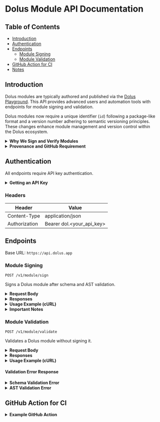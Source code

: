 # Dolus Module API Documentation

## Table of Contents

- [Introduction](#introduction)
- [Authentication](#authentication)
- [Endpoints](#endpoints)
  - [Module Signing](#module-signing)
  - [Module Validation](#module-validation)
- [GitHub Action for CI](#github-action-for-ci)
- [Notes](#notes)

## Introduction

Dolus modules are typically authored and published via the [Dolus Playground](https://play.dolus.app). This API provides advanced users and automation tools with endpoints for module signing and validation.

Dolus modules now require a unique identifier (`id`) following a package-like format and a version number adhering to semantic versioning principles. These changes enhance module management and version control within the Dolus ecosystem.

<details>
<summary><strong>Why We Sign and Verify Modules</strong></summary>

Module signing ensures:
1. **Authenticity**: Confirm trusted sources
2. **Integrity**: Detect tampering
3. **Non-repudiation**: Authors can't deny creation

</details>

<details>
<summary><strong>Provenance and GitHub Requirement</strong></summary>

We require users to link their GitHub account and use a public GitHub email for module authorship. This establishes a clear chain of provenance, enhancing trust and accountability in the Dolus community.

</details>

## Authentication

All endpoints require API key authentication.

<details>
<summary><strong>Getting an API Key</strong></summary>

1. Visit [https://my.dolus.app](https://my.dolus.app)
2. Sign in and link your GitHub account
3. Navigate to the API Keys section
4. Generate a new API key

**Keep your API key secure and do not share it publicly.**

</details>

### Headers

| Header          | Value                       |
|-----------------|---------------------------- |
| Content-Type    | application/json            |
| Authorization   | Bearer dol.<your_api_key>   |

## Endpoints

Base URL: `https://api.dolus.app`

### Module Signing

`POST /v1/module/sign`

Signs a Dolus module after schema and AST validation.

<details>
<summary><strong>Request Body</strong></summary>

JSON object representing the Dolus module, following the Dolus module schema. Key requirements include:

- `id`: Must follow a package-like format (e.g., `@scope/module-name` or `module-name`)
- `version`: Must be included and follow semantic versioning (e.g., `1.0.0`)
- `name`: The name of the module (non-empty string)
- `description`: A description of the module's purpose (non-empty string)
- `actions`: An array of actions to be performed by the module (at least one action required)

Note: The `author` field will be automatically populated based on the authenticated user's GitHub information.

</details>

<details>
<summary><strong>Responses</strong></summary>

| Status | Description           | Body                                              |
|--------|-----------------------|---------------------------------------------------|
| 200    | Successful Signing    | `{ "error": false, "message": "Module signed successfully", "id": "<module_id>", "version": "<module_version>", "module": "<base64_encoded_module>" }` |
| 422    | Validation Error      | See [Validation Error Response](#validation-error-response) |
| 400    | Other Errors          | `{ "error": true, "message": "Error description" }` |
| 500    | Database Error        | `{ "error": true, "message": "An internal database error occurred. Please try again later." }` |

</details>

<details>
<summary><strong>Usage Example (cURL)</strong></summary>

```sh
curl -X POST https://api.dolus.app/v1/module/sign \
  -H "Authorization: Bearer dol.your_api_key_here" \
  -H "Content-Type: application/json" \
  -d '{
    "id": "@example-org/demo-module",
    "version": "1.0.0",
    "name": "Example Module",
    "description": "This is an example module",
    "actions": [
      {
        "name": "create-directory",
        "path": "%AppData%\\example\\"
      }
    ]
  }'
```

</details>

<details>
<summary><strong>Important Notes</strong></summary>

1. The `id` field must be unique or owned by the authenticated user.
2. The `version` must be greater than any previously published version for that module ID.
3. Certain scopes (e.g., `@example`, `@official`, `@andrew`, `@example-org`) are reserved and cannot be used.
4. The `author` field will be automatically populated based on the authenticated user's GitHub information.
5. The maximum payload size is limited. Ensure your module doesn't exceed this limit.
6. The response includes a `module` field containing the base64-encoded signed module data.

</details>


### Module Validation

`POST /v1/module/validate`

Validates a Dolus module without signing it.

<details>
<summary><strong>Request Body</strong></summary>

JSON object representing the Dolus module, following the Dolus module schema. Key requirements include:

- `id`: Must follow a package-like format (e.g., `@scope/module-name` or `module-name`)
- `version`: Must be included and follow semantic versioning (e.g., `1.0.0`)
- `name`: The name of the module (non-empty string)
- `description`: A description of the module's purpose (non-empty string)
- `author`: Information about the module's author (will be validated but not used in the actual signing process)
- `actions`: An array of actions to be performed by the module (at least one action required)

</details>

<details>
<summary><strong>Responses</strong></summary>

| Status | Description           | Body                                              |
|--------|-----------------------|---------------------------------------------------|
| 204    | Successful Validation | Empty                                             |
| 422    | Validation Error      | See [Validation Error Response](#validation-error-response) |
| 400    | Other Errors          | `{ "error": true, "message": "Error description" }` |

</details>

<details>
<summary><strong>Usage Example (cURL)</strong></summary>

```sh
curl -X POST https://api.dolus.app/v1/module/validate \
  -H "Authorization: Bearer dol.your_api_key_here" \
  -H "Content-Type: application/json" \
  -d '{
    "id": "@example-org/demo-module",
    "version": "1.0.0",
    "name": "Example Module",
    "description": "This is an example module",
    "author": {
      "name": "John Doe",
      "email": "john.doe@example.com",
      "github": "https://github.com/johndoe"
    },
    "actions": [
      {
        "name": "create-directory",
        "path": "%AppData%\\example\\"
      }
    ]
  }'
```

</details>

#### Validation Error Response

<details>
<summary><strong>Schema Validation Error</strong></summary>

```json
{
  "error": true,
  "message": "Invalid module payload: Schema validation failed",
  "schemaErrors": [
    {
      "instancePath": "/id",
      "schemaPath": "#/properties/id/pattern",
      "keyword": "pattern",
      "params": {
        "pattern": "^(?:@(?:[a-z0-9-*~][a-z0-9-*._~]*)?/)?[a-z0-9-~][a-z0-9-._~]*$"
      },
      "message": "must match pattern \"^(?:@(?:[a-z0-9-*~][a-z0-9-*._~]*)?/)?[a-z0-9-~][a-z0-9-._~]*$\""
    },
    {
      "instancePath": "/version",
      "schemaPath": "#/properties/version/pattern",
      "keyword": "pattern",
      "params": {
        "pattern": "^(0|[1-9]\\d*)\\.(0|[1-9]\\d*)\\.(0|[1-9]\\d*)(?:-((?:0|[1-9]\\d*|\\d*[a-zA-Z-][0-9a-zA-Z-]*)(?:\\.(?:0|[1-9]\\d*|\\d*[a-zA-Z-][0-9a-zA-Z-]*))*))?(?:\\+([0-9a-zA-Z-]+(?:\\.[0-9a-zA-Z-]+)*))?$"
      },
      "message": "must match pattern \"^(0|[1-9]\\d*)\\.(0|[1-9]\\d*)\\.(0|[1-9]\\d*)(?:-((?:0|[1-9]\\d*|\\d*[a-zA-Z-][0-9a-zA-Z-]*)(?:\\.(?:0|[1-9]\\d*|\\d*[a-zA-Z-][0-9a-zA-Z-]*))*))?(?:\\+([0-9a-zA-Z-]+(?:\\.[0-9a-zA-Z-]+)*))?$\""
    }
  ]
}
```

</details>

<details>
<summary><strong>AST Validation Error</strong></summary>

```json
{
  "error": true,
  "message": "Invalid module payload: AST validation failed",
  "astErrors": [
    {
      "severity": 8,
      "message": "Invalid action type",
      "startLineNumber": 10,
      "startColumn": 5,
      "endLineNumber": 10,
      "endColumn": 20
    }
  ]
}
```

| Severity | Meaning |
|----------|---------|
| 1        | Hint    |
| 2        | Info    |
| 4        | Warning |
| 8        | Error   |

</details>

## GitHub Action for CI

<details>
<summary><strong>Example GitHub Action</strong></summary>

```yaml
name: Sign and Release Dolus Module

on:
  push:
    tags:
      - 'v*'

jobs:
  sign-and-release:
    runs-on: ubuntu-latest
    permissions:
      contents: write
    steps:
      - uses: actions/checkout@v3

      - name: Sign Dolus Module
        id: sign_module
        run: |
          RESPONSE=$(curl -s -w "%{http_code}" -X POST https://api.dolus.app/v1/module/sign \
            -H "Content-Type: application/json" \
            -H "Authorization: Bearer ${{ secrets.DOLUS_API_KEY }}" \
            -d @module.json)
          HTTP_STATUS=$(echo $RESPONSE | tail -n1)
          BODY=$(echo $RESPONSE | sed '$ d')
          
          if [ $HTTP_STATUS -ne 200 ]; then
            echo "Error: API request failed with status $HTTP_STATUS"
            echo "Response body: $BODY"
            exit 1
          fi
          
          if ! echo "$BODY" | jq -e '.error == false' > /dev/null; then
            echo "Error: API request failed"
            echo "Response body: $BODY"
            exit 1
          fi
          
          ID=$(echo "$BODY" | jq -r .id)
          VERSION=$(echo "$BODY" | jq -r .version)
          echo "$BODY" | jq -r .module | base64 --decode > "${ID}-${VERSION}.dlsm"

      - name: Release
        uses: ncipollo/release-action@v1
        with:
          artifacts: "${{ steps.sign_module.outputs.ID }}-${{ steps.sign_module.outputs.VERSION }}.dlsm"
          artifactContentType: application/dolus-module
          bodyFile: "CHANGELOG.md"
          token: ${{ secrets.GITHUB_TOKEN }}
          allowUpdates: true
          artifactErrorsFailBuild: true
          makeLatest: true
          name: "Release ${{ github.ref_name }}"
          tag: ${{ github.ref }}
```

**Notes:** 
- Ensure your `module.json` file includes the correct `id` and `version` fields before signing.
- The `version` in your module should match the Git tag (e.g., if the tag is `v1.0.0`, your module's version should be `1.0.0`).
- Set the `DOLUS_API_KEY` secret in your GitHub repository settings.
- Ensure you have a `CHANGELOG.md` file in your repository root for the release notes.
- The `permissions: contents: write` is required to create releases.

</details>
